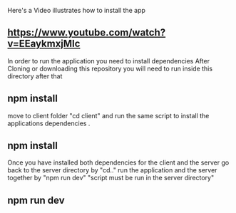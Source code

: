 Here's a Video illustrates how to install the app
## https://www.youtube.com/watch?v=EEaykmxjMIc

In order to run the application you need to install dependencies After Cloning or downloading this repository you will need to run inside this directory after that

## npm install
move to client folder "cd client" and run the same script to install the applications dependencies .

## npm install
Once you have installed both dependencies for the client and the server go back to the server directory by "cd.." run the application and the server together by "npm run dev" "script must be run in the server directory"

## npm run dev
